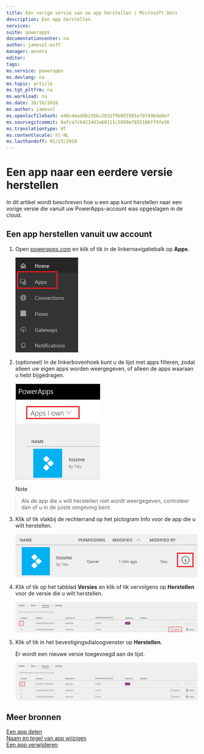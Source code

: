 ```yaml
---
title: Een vorige versie van uw app herstellen | Microsoft Docs
description: Een app herstellen
services: 
suite: powerapps
documentationcenter: na
author: jamesol-msft
manager: anneta
editor: 
tags: 
ms.service: powerapps
ms.devlang: na
ms.topic: article
ms.tgt_pltfrm: na
ms.workload: na
ms.date: 10/16/2016
ms.author: jamesol
ms.openlocfilehash: e40c4eeddb235bc2831f9b055501e7b749bde0e7
ms.sourcegitcommit: 6afca7cb4234d3a60111c5950e7855106ff97e56
ms.translationtype: HT
ms.contentlocale: nl-NL
ms.lasthandoff: 01/23/2018
---
```

# <a name="restore-an-app-to-a-previous-version"></a>Een app naar een eerdere versie herstellen
In dit artikel wordt beschreven hoe u een app kunt herstellen naar een vorige versie die vanuit uw PowerApps-account was opgeslagen in de cloud.

## <a name="restore-an-app-from-your-account"></a>Een app herstellen vanuit uw account
1. Open [powerapps.com](https://web.powerapps.com) en klik of tik in de linkernavigatiebalk op **Apps**.

    ![Linkernavigatiebalk](./media/restore-an-app/file-apps.png)

2. (optioneel) In de linkerbovenhoek kunt u de lijst met apps filteren, zodat alleen uw eigen apps worden weergegeven, of alleen de apps waaraan u hebt bijgedragen.

    ![Filteren op apps die u bezit](./media/delete-app/filter-list.png)

    > [!NOTE]
> Als de app die u wilt herstellen niet wordt weergegeven, controleer dan of u in de juiste omgeving bent.

3. Klik of tik vlakbij de rechterrand op het pictogram Info voor de app die u wilt herstellen.

    ![Informatiepictogram](./media/delete-app/app-options.png)

4. Klik of tik op het tabblad **Versies** en klik of tik vervolgens op **Herstellen** voor de versie die u wilt herstellen.

    ![Het tabblad Versies](./media/restore-an-app/restore-button-2.png)

5. Klik of tik in het bevestigingsdialoogvenster op **Herstellen**.  

    Er wordt een nieuwe versie toegevoegd aan de lijst.

    ![Herstelde versie](./media/restore-an-app/versions-added-2.png)

## <a name="more-resources"></a>Meer bronnen
[Een app delen](share-app.md)  
[Naam en tegel van app wijzigen](set-name-tile.md)  
[Een app verwijderen](delete-app.md)

